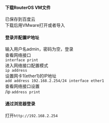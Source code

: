#### 下载RouterOS VM文件

已保存到百度云  
下载后用VMware打开或者导入  

#### 登录并配置IP地址

输入用户名admin，密码为空，登录  
查看网络接口  
`interface print`  
进入网络接口配置模式  
`ip address`  
设置网卡1(ether1)的IP地址  
`add address 192.168.2.254/24 interface ether1`  
查看网络接口设置  
/ip `address print`  

#### 通过浏览器登录

打开`http://192.168.2.254`  
